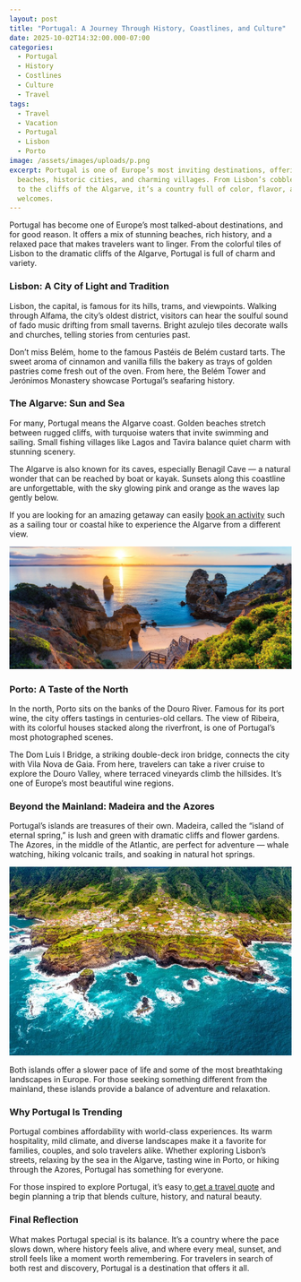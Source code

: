 ```yaml
---
layout: post
title: "Portugal: A Journey Through History, Coastlines, and Culture"
date: 2025-10-02T14:32:00.000-07:00
categories:
  - Portugal
  - History
  - Costlines
  - Culture
  - Travel
tags:
  - Travel
  - Vacation
  - Portugal
  - Lisbon
  - Porto
image: /assets/images/uploads/p.png
excerpt: Portugal is one of Europe’s most inviting destinations, offering golden
  beaches, historic cities, and charming villages. From Lisbon’s cobbled streets
  to the cliffs of the Algarve, it’s a country full of color, flavor, and warm
  welcomes.
---
```



Portugal has become one of Europe’s most talked-about destinations, and for good reason. It offers a mix of stunning beaches, rich history, and a relaxed pace that makes travelers want to linger. From the colorful tiles of Lisbon to the dramatic cliffs of the Algarve, Portugal is full of charm and variety.

### **Lisbon: A City of Light and Tradition**

Lisbon, the capital, is famous for its hills, trams, and viewpoints. Walking through Alfama, the city’s oldest district, visitors can hear the soulful sound of fado music drifting from small taverns. Bright azulejo tiles decorate walls and churches, telling stories from centuries past.

Don’t miss Belém, home to the famous Pastéis de Belém custard tarts. The sweet aroma of cinnamon and vanilla fills the bakery as trays of golden pastries come fresh out of the oven. From here, the Belém Tower and Jerónimos Monastery showcase Portugal’s seafaring history.

### **The Algarve: Sun and Sea**

For many, Portugal means the Algarve coast. Golden beaches stretch between rugged cliffs, with turquoise waters that invite swimming and sailing. Small fishing villages like Lagos and Tavira balance quiet charm with stunning scenery.

The Algarve is also known for its caves, especially Benagil Cave — a natural wonder that can be reached by boat or kayak. Sunsets along this coastline are unforgettable, with the sky glowing pink and orange as the waves lap gently below.

If you are looking for an amazing getaway can easily [book an activity](https://www.exoticca.com/us/tours/europe/15841-cultural-treasures-algarve-escape?advisor_token=soukeyna-traoredia-0195b832-d5eb-7350-a7a0-e70acf9266a0&utm_source=awin&utm_medium=affiliate&utm_campaign=us_en_awin_Cashback__SHOPTASTIC+PTE.+LTD._1528223_&sv1=affiliate&sv_campaign_id=1528223&awc=65768_1759455015_2594a7882dfb52ae6c19d5be680af4e8) such as a sailing tour or coastal hike to experience the Algarve from a different view.

![](/assets/images/uploads/lagrave.jpeg "Cultural Treasures & Algarve Escape Portugal in 13 Days, 11 Nights in Destination")

### **Porto: A Taste of the North**

In the north, Porto sits on the banks of the Douro River. Famous for its port wine, the city offers tastings in centuries-old cellars. The view of Ribeira, with its colorful houses stacked along the riverfront, is one of Portugal’s most photographed scenes.

The Dom Luís I Bridge, a striking double-deck iron bridge, connects the city with Vila Nova de Gaia. From here, travelers can take a river cruise to explore the Douro Valley, where terraced vineyards climb the hillsides. It’s one of Europe’s most beautiful wine regions.

### **Beyond the Mainland: Madeira and the Azores**

Portugal’s islands are treasures of their own. Madeira, called the “island of eternal spring,” is lush and green with dramatic cliffs and flower gardens. The Azores, in the middle of the Atlantic, are perfect for adventure — whale watching, hiking volcanic trails, and soaking in natural hot springs.

![](/assets/images/uploads/madeira-.jpg "Madeira")

Both islands offer a slower pace of life and some of the most breathtaking landscapes in Europe. For those seeking something different from the mainland, these islands provide a balance of adventure and relaxation.

### **Why Portugal Is Trending**

Portugal combines affordability with world-class experiences. Its warm hospitality, mild climate, and diverse landscapes make it a favorite for families, couples, and solo travelers alike. Whether exploring Lisbon’s streets, relaxing by the sea in the Algarve, tasting wine in Porto, or hiking through the Azores, Portugal has something for everyone.

For those inspired to explore Portugal, it’s easy to[ get a travel quote](https://voyagebyluna.com/contact) and begin planning a trip that blends culture, history, and natural beauty.

### **Final Reflection**

What makes Portugal special is its balance. It’s a country where the pace slows down, where history feels alive, and where every meal, sunset, and stroll feels like a moment worth remembering. For travelers in search of both rest and discovery, Portugal is a destination that offers it all.
